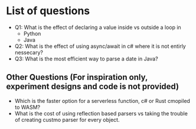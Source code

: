 # List of questions

* Q1: What is the effect of declaring a value inside vs outside a loop in
    * Python
    * Java
* Q2: What is the effect of using async/await in c# where it is not entirly nessecary?
* Q3: What is the most efficient way to parse a date in Java?


## Other Questions (For inspiration only, experiment designs and code is not provided)

* Which is the faster option for a serverless function, c# or Rust cmopiled to WASM?
* What is the cost of using reflection based parsers vs taking the trouble
of creating custmo parser for every object.
